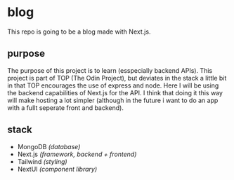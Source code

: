 # blog
This repo is going to be a blog made with Next.js.

## purpose
The purpose of this project is to learn (esspecially backend APIs). This project is part of TOP (The Odin Project), but deviates in the stack a little bit in that TOP encourages the use of express and node. Here I will be using the backend capabilities of Next.js for the API. I think that doing it this way will make hosting a lot simpler (although in the future i want to do an app with a fullt seperate front and backend).

## stack
- MongoDB *(database)*
- Next.js *(framework, backend + frontend)*
- Tailwind *(styling)*
- NextUI *(component library)*
